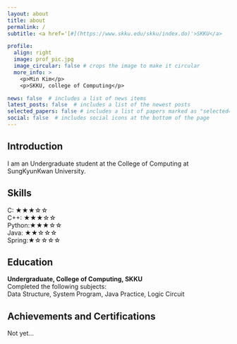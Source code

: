 ```yaml
---
layout: about
title: about
permalink: /
subtitle: <a href='[#](https://www.skku.edu/skku/index.do)'>SKKU</a>

profile:
  align: right
  image: prof_pic.jpg
  image_circular: false # crops the image to make it circular
  more_info: >
    <p>Min Kim</p>
    <p>SKKU, college of Computing</p>

news: false  # includes a list of news items
latest_posts: false  # includes a list of the newest posts
selected_papers: false # includes a list of papers marked as "selected={true}"
social: false  # includes social icons at the bottom of the page
---
```


## Introduction
I am an Undergraduate student at the College of Computing at SungKyunKwan University.

## Skills
C: ★★★☆☆\
C++: ★★★☆☆\
Python:★★★☆☆\
Java: ★★☆☆☆\
Spring:★☆☆☆☆

## Education
**Undergraduate, College of Computing, SKKU**\
Completed the following subjects:\
Data Structure, System Program, Java Practice, Logic Circuit

## Achievements and Certifications
Not yet…
